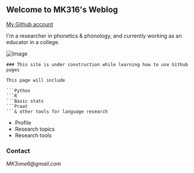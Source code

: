 ## Welcome to MK316's Weblog

[My Github account]("https://github.com/MK316/")


I'm a researcher in phonetics & phonology, and currently working as an educator in a college.

![Image](https://github.com/MK316/mkfiles/blob/main/porfile.JPG)
```
### This site is under construction while learning how to use Github pages

This page will include

```Python
```R
```Basic stats
```Praat
```& other tools for language research
```

- Profile
- Research topics
- Research tools







### Contact
_MK3one6@gmail.com_
